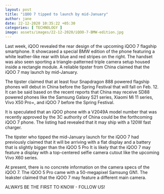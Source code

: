 ```yaml
---
layout: post
title: "iQOO 7 tipped to launch by mid-January"
author: jane 
date: 22-12-2020 10:35:22 +05:30 
categories: [ TECHNOLOGY ] 
image: assets/images/22-12-2020/iQOO-7-BMW-edition.jpg
---
```

Last week, iQOO revealed the rear design of the upcoming iQOO 7 flagship smartphone. It showcased a special BMW edition of the phone featuring a white leather-like rear with blue and red stripes on the right. The handset was also seen sporting a triangle-patterned triple camera setup housed inside a rectangle module. A reliable tipster from China claimed that the iQOO 7 may launch by mid-January.

The tipster claimed that at least four Snapdragon 888 powered flagship phones will debut in China before the Spring Festival that will fall on Feb. 12. It can be said based on the recent reports that China may receive SD88 powered phones like the Samsung Galaxy S21 series, Xiaomi Mi 11 series, Vivo X50 Pro+, and iQOO 7 before the Spring Festival.

It is speculated that an iQOO phone with a V2049A model number that was recently approved by the 3C authority of China could be the forthcoming iQOO 7 phone. The listing had revealed that it may ship with a 120W fast charger.

The tipster who tipped the mid-January launch for the iQOO 7 had previously claimed that it will be arriving with a flat display and a battery that is slightly bigger than the iQOO 5 Pro It is likely that the iQOO 7 may feature a display with a top-centered selfie camera cutout like the upcoming Vivo X60 series.

At present, there is no concrete information on the camera specs of the iQOO 7. The iQOO 5 Pro came with a 50-megapixel Samsung GN1. The leakster claimed that the iQOO 7 may feature a different main camera.

ALWAYS BE THE FIRST TO KNOW - FOLLOW US!